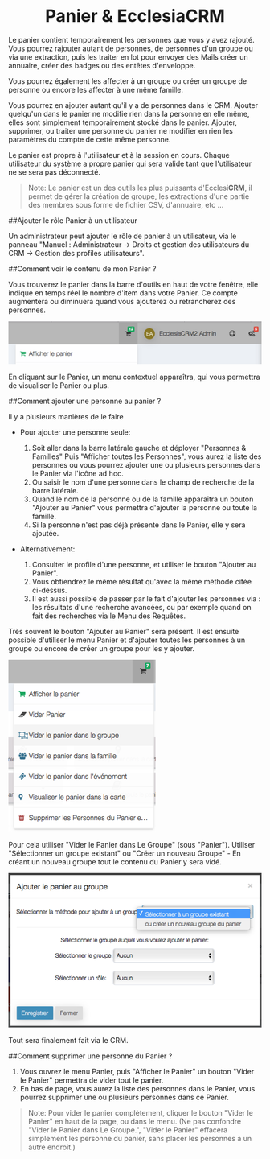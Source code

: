 # <center><big>Panier & Ecclesia**CRM** </big></center>

Le panier contient temporairement les personnes que vous y avez rajouté. Vous pourrez rajouter autant de personnes, de personnes d'un groupe ou via une extraction, puis les traiter en lot pour envoyer des Mails créer un annuaire, créer des badges ou des entêtes d'enveloppe.

Vous pourrez également les affecter à un groupe ou créer un groupe de personne ou encore les affecter à une même famille.

Vous pourrez en ajouter autant qu'il y a de personnes dans le CRM. Ajouter quelqu'un dans le panier ne modifie rien dans la personne en elle même, elles sont simplement temporairement stocké dans le panier. Ajouter, supprimer, ou traiter une personne du panier ne modifier en rien les paramètres du compte de cette même personne.

Le panier est propre à l'utilisateur et à la session en cours. Chaque utilisateur du système a propre panier qui sera valide tant que l'utilisateur ne se sera pas déconnecté.

> Note: Le panier est un des outils les plus puissants d'Ecclesi**CRM**, il permet de gérer la création de groupe, les extractions d'une partie des membres sous forme de fichier CSV, d'annuaire, etc ...

##Ajouter le rôle Panier à un utilisateur

Un administrateur peut ajouter le rôle de panier à un utilisateur, via le panneau "Manuel : Administrateur → Droits et gestion des utilisateurs du CRM → Gestion des profiles utilisateurs".

##Comment voir le contenu de mon Panier ?

Vous trouverez le panier dans la barre d'outils en haut de votre fenêtre, elle indique en temps réel le nombre d'item dans votre Panier. Ce compte augmentera ou diminuera quand vous ajouterez ou retrancherez des personnes.

![Screenshot](../../img/cart/cart1.png)<br>

En cliquant sur le Panier, un menu contextuel apparaîtra, qui vous permettra de visualiser le Panier ou plus.

##Comment ajouter une personne au panier ?

Il y a plusieurs manières de le faire

- Pour ajouter une personne seule:

    1. Soit aller dans la barre latérale gauche et déployer "Personnes & Familles" Puis "Afficher toutes les Personnes", vous aurez la liste des personnes ou vous pourrez ajouter une ou plusieurs personnes dans le Panier via l'icône ad'hoc.
    2. Ou saisir le nom d'une personne dans le champ de recherche de la barre latérale.
    3. Quand le nom de la personne ou de la famille apparaîtra un bouton "Ajouter au Panier" vous permettra d'ajouter la personne ou toute la famille.
    4. Si la personne n'est pas déjà présente dans le Panier, elle y sera ajoutée.

- Alternativement:

    1. Consulter le profile d'une personne, et utiliser le bouton "Ajouter au Panier".
    2. Vous obtiendrez le même résultat qu'avec la même méthode citée ci-dessus.
    3. Il est aussi possible de passer par le fait d'ajouter les personnes via : les résultats d'une recherche avancées, ou par exemple quand on fait des recherches via le Menu des Requêtes.
    
    
Très souvent le bouton "Ajouter au Panier" sera présent. Il est ensuite possible d'utiliser le menu Panier et d'ajouter toutes les personnes à un groupe ou encore de créer un groupe pour les y ajouter.

![Screenshot](../../img/cart/cart2.png)

Pour cela utiliser "Vider le Panier dans Le Groupe" (sous "Panier"). Utiliser "Sélectionner un groupe existant" ou "Créer un nouveau Groupe" - En créant un nouveau groupe tout le contenu du Panier y sera vidé.

![Screenshot](../../img/cart/cart3.png)

Tout sera finalement fait via le CRM.

##Comment supprimer une personne du Panier ?

1. Vous ouvrez le menu Panier, puis "Afficher le Panier" un bouton "Vider le Panier" permettra de vider tout le panier.
2. En bas de page, vous aurez la liste des personnes dans le Panier, vous pourrez supprimer une ou plusieurs personnes dans ce Panier.



> Note: Pour vider le panier complètement, cliquer le bouton "Vider le Panier" en haut de la page, ou dans le menu. (Ne pas confondre "Vider le Panier dans Le Groupe.", "Vider le Panier" effacera simplement les personne du panier, sans placer les personnes à un autre endroit.)